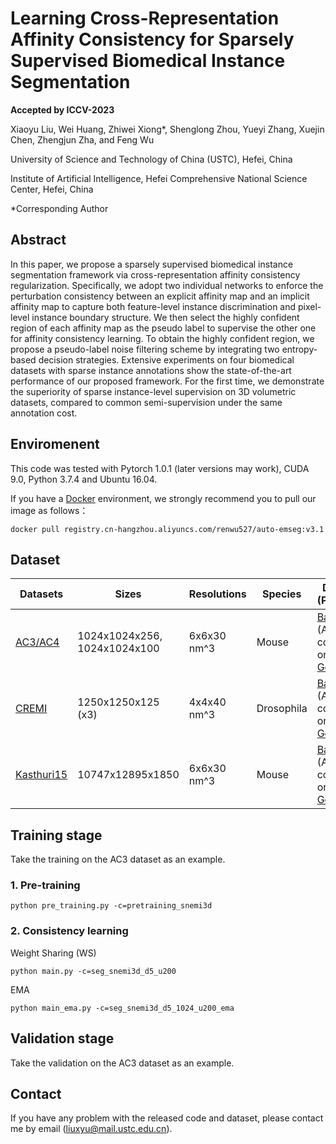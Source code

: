 # Learning Cross-Representation Affinity Consistency for Sparsely Supervised Biomedical Instance Segmentation
**Accepted by ICCV-2023**

Xiaoyu Liu, Wei Huang, Zhiwei Xiong*, Shenglong Zhou, Yueyi Zhang, Xuejin Chen, Zhengjun Zha, and Feng Wu 

University of Science and Technology of China (USTC), Hefei, China

Institute of Artificial Intelligence, Hefei Comprehensive National Science Center, Hefei, China

*Corresponding Author

## Abstract
In this paper, we propose a sparsely supervised biomedical instance segmentation framework via  cross-representation affinity consistency regularization. Specifically, we adopt two individual networks to enforce the perturbation consistency between an explicit affinity map and an implicit affinity map to capture both feature-level instance discrimination and pixel-level instance boundary structure. We then select the highly confident region of each affinity map as the pseudo label to supervise the other one for affinity consistency learning. To obtain the highly confident region, we propose a pseudo-label noise filtering scheme by integrating two entropy-based decision strategies. Extensive experiments on four biomedical datasets with sparse instance annotations show the state-of-the-art performance of our proposed framework. For the first time, we demonstrate the superiority of sparse instance-level supervision on 3D volumetric datasets, compared to common semi-supervision under the same annotation cost.


## Enviromenent

This code was tested with Pytorch 1.0.1 (later versions may work), CUDA 9.0, Python 3.7.4 and Ubuntu 16.04. 

If you have a [Docker](https://www.docker.com/) environment, we strongly recommend you to pull our image as follows：

```shell
docker pull registry.cn-hangzhou.aliyuncs.com/renwu527/auto-emseg:v3.1
```


## Dataset

| Datasets   | Sizes                        | Resolutions | Species | Download (Processed) |
| ---------- | ---------------------------- | ----------- | ----------- | ----------- |
| [AC3/AC4 ](https://software.rc.fas.harvard.edu/lichtman/vast/AC3AC4Package.zip)   | 1024x1024x256, 1024x1024x100 | 6x6x30 nm^3 | Mouse | [BaiduYun](https://pan.baidu.com/s/1sSTkh7g9tccb_uZOvySQqQ) (Access code: weih) or [GoogleDrive](https://drive.google.com/drive/folders/1JAdoKchlWrHnbTXvnFn6pWWwx6VIiMH3?usp=sharing) |
| [CREMI](https://cremi.org/)      | 1250x1250x125 (x3)           | 4x4x40 nm^3 | Drosophila | [BaiduYun](https://pan.baidu.com/s/1q-irVm5aoSXL5eQiqyYs1w) (Access code: weih) or [GoogleDrive](https://drive.google.com/drive/folders/1JAdoKchlWrHnbTXvnFn6pWWwx6VIiMH3?usp=sharing) |
| [Kasthuri15](https://lichtman.rc.fas.harvard.edu/vast/Thousands_6nm_spec_lossless.vsv) | 10747x12895x1850             | 6x6x30 nm^3 | Mouse | [BaiduYun](https://pan.baidu.com/s/136Eml2gBHYIklVPP0MI_kQ) (Access code: weih) or [GoogleDrive](https://drive.google.com/drive/folders/1JAdoKchlWrHnbTXvnFn6pWWwx6VIiMH3?usp=sharing) |



## Training stage

Take the training on the AC3 dataset as an example.

### 1. Pre-training

```shell
python pre_training.py -c=pretraining_snemi3d
```

### 2. Consistency learning

Weight Sharing (WS)

```shell
python main.py -c=seg_snemi3d_d5_u200
```

EMA

```shell
python main_ema.py -c=seg_snemi3d_d5_1024_u200_ema
```



## Validation stage

Take the validation on the AC3 dataset as an example.





## Contact

If you have any problem with the released code and dataset, please contact me by email (liuxyu@mail.ustc.edu.cn).



